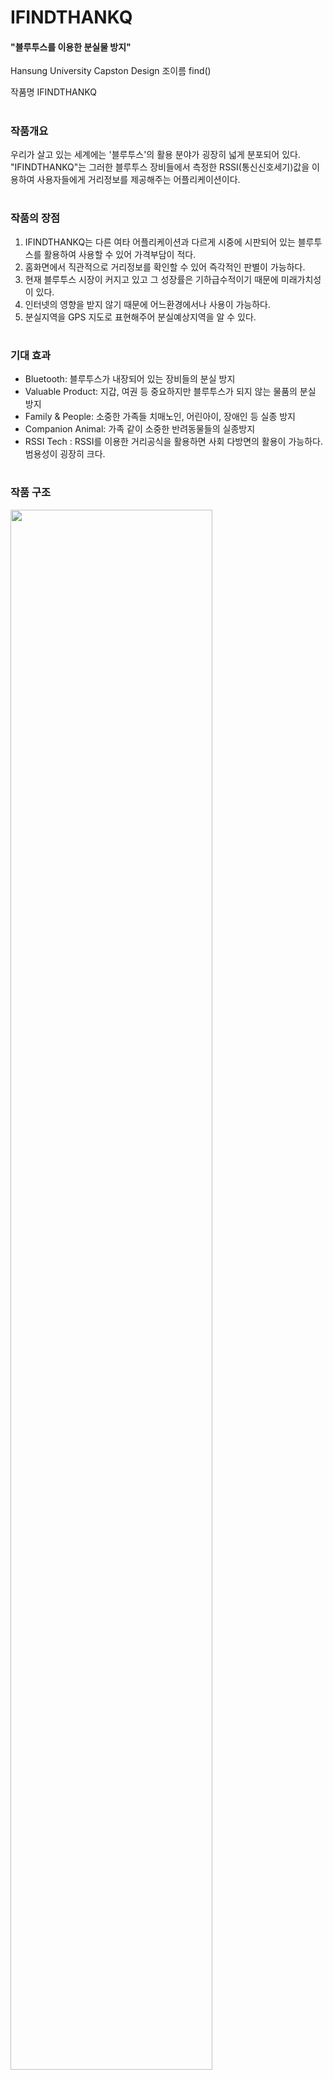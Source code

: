 # IFINDTHANKQ
#### "블루투스를 이용한 분실물 방지"
Hansung University Capston Design
조이름 find()

작품명 IFINDTHANKQ 

#

### 작품개요

우리가 살고 있는 세계에는 '블루투스'의 활용 분야가 굉장히 넓게 분포되어 있다. "IFINDTHANKQ"는 그러한 블루투스 장비들에서 측정한 RSSI(통신신호세기)값을 이용하여 사용자들에게 거리정보를 제공해주는 어플리케이션이다.  

#

### 작품의 장점
1. IFINDTHANKQ는 다른 여타 어플리케이션과 다르게 시중에 시판되어 있는 블루투스를 활용하여 사용할 수 있어 가격부담이 적다.
2. 홈화면에서 직관적으로 거리정보를 확인할 수 있어 즉각적인 판별이 가능하다.
3. 현재 블루투스 시장이 커지고 있고 그 성장률은 기하급수적이기 때문에 미래가치성이 있다.
4. 인터넷의 영향을 받지 않기 때문에 어느환경에서나 사용이 가능하다.
5. 분실지역을 GPS 지도로 표현해주어 분실예상지역을 알 수 있다.
#

### 기대 효과
- Bluetooth: 블루투스가 내장되어 있는 장비들의 분실 방지
- Valuable Product: 지갑, 여권 등 중요하지만 블루투스가 되지 않는 물품의 분실 방지
- Family & People: 소중한 가족들 치매노인, 어린아이, 장애인 등 실종 방지
- Companion Animal: 가족 같이 소중한 반려동물들의 실종방지  
- RSSI Tech : RSSI를 이용한 거리공식을 활용하면 사회 다방면의 활용이 가능하다. 범용성이 굉장히 크다.
#

### 작품 구조
<img src="https://user-images.githubusercontent.com/22364009/40588782-e95c8ce6-621d-11e8-939d-4b5c18dc59d5.png" width="80%"></img>

### 개발환경
Android Studio, ARDUINO, AppInventor

#
### 자세히 보기

#

### 문의
kbh236@naver.com


